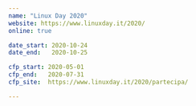 ```yaml
---
name: "Linux Day 2020"
website: https://www.linuxday.it/2020/
online: true

date_start: 2020-10-24
date_end:   2020-10-25

cfp_start: 2020-05-01
cfp_end:   2020-07-31
cfp_site:  https://www.linuxday.it/2020/partecipa/

---
```

